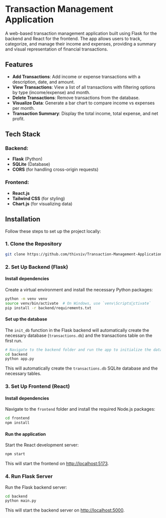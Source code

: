 
# Transaction Management Application

A web-based transaction management application built using Flask for the backend and React for the frontend. The app allows users to track, categorize, and manage their income and expenses, providing a summary and visual representation of financial transactions.

## Features

- **Add Transactions**: Add income or expense transactions with a description, date, and amount.
- **View Transactions**: View a list of all transactions with filtering options by type (income/expense) and month.
- **Delete Transactions**: Remove transactions from the database.
- **Visualize Data**: Generate a bar chart to compare income vs expenses per month.
- **Transaction Summary**: Display the total income, total expense, and net profit.

## Tech Stack

### Backend:
- **Flask** (Python)
- **SQLite** (Database)
- **CORS** (for handling cross-origin requests)

### Frontend:
- **React.js**
- **Tailwind CSS** (for styling)
- **Chart.js** (for visualizing data)

## Installation

Follow these steps to set up the project locally:

### 1. Clone the Repository
```bash
git clone https://github.com/thivsiv/Transaction-Management-Application.git
```

### 2. Set Up Backend (Flask)
#### Install dependencies
Create a virtual environment and install the necessary Python packages:

```bash
python -m venv venv
source venv/bin/activate  # On Windows, use `venv\Scriptsctivate`
pip install -r backend/requirements.txt
```

#### Set up the database
The `init_db` function in the Flask backend will automatically create the necessary database (`transactions.db`) and the transactions table on the first run.

```bash
# Navigate to the backend folder and run the app to initialize the database
cd backend
python app.py
```

This will automatically create the `transactions.db` SQLite database and the necessary tables.

### 3. Set Up Frontend (React)

#### Install dependencies
Navigate to the `frontend` folder and install the required Node.js packages:

```bash
cd frontend
npm install
```

#### Run the application
Start the React development server:

```bash
npm start
```

This will start the frontend on [http://localhost:5173](http://localhost:5173).

### 4. Run Flask Server
Run the Flask backend server:

```bash
cd backend
python main.py
```

This will start the backend server on [http://localhost:5000](http://localhost:5000).


